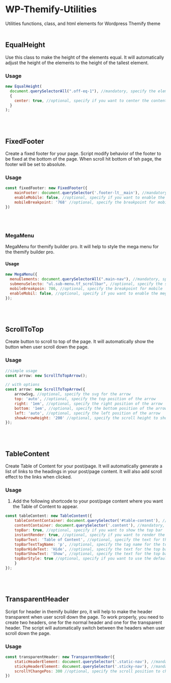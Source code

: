 # WP-Themify-Utilities

Utilities functions, class, and html elements for Wordpress Themify theme
<br><br>

## EqualHeight

Use this class to make the height of the elements equal. It will automatically adjust the height of the elements to the height of the tallest element.

### Usage

```javascript
new EqualHeight(
  document.querySelectorAll(".off-eq-1"), //mandatory, specify the elements you want to make the height equal
  {
    center: true, //optional, specify if you want to center the content
  }
);
```

<br><br>

## FixedFooter

Create a fixed footer for your page. Script modify behavior of the footer to be fixed at the bottom of the page. When scroll hit bottom of teh page, the footer will be set to absolute.

### Usage

```javascript
const fixedFooter: new FixedFooter({
    mainFooter: document.querySelector('.footer-lt__main'), //mandatory, specify the main footer element
    enableMobile: false, //optional, specify if you want to enable the fixed footer on mobile (default is false)
    mobileBreakpoint: '768' //optional, specify the breakpoint for mobile
})
```

<br><br>

### MegaMenu

MegaMenu for themify builder pro. It will help to style the mega menu for the themify builder pro.

#### Usage

```javascript
new MegaMenu({
  menuElements: document.querySelectorAll(".main-nav"), //mandatory, specify the menu elements
  submenuSelecto: "ul.sub-menu.tf_scrollbar", //optional, specify the selector for the submenus
  mobileBreakpoin: 786, //optional, specify the breakpoint for mobile
  enableMobil: false, //optional, specify if you want to enable the mega menu on mobile
});
```

<br><br>

## ScrollToTop

Create button to scroll to top of the page. It will automatically show the button when user scroll down the page.

### Usage

```javascript
//simple usage
const arrow: new ScrollToTopArrow();

// with options
const arrow: new ScrollToTopArrow({
    arrowSvg, //optional, specify the svg for the arrow
    top: 'auto', //optional, specify the top position of the arrow
    right: '1em', //optional, specify the right position of the arrow
    bottom: '1em', //optional, specify the bottom position of the arrow
    left: 'auto', //optional, specify the left position of the arrow
    showArrowHeight: '200' //optional, specify the scroll height to show the arrow
});
```

<br><br>

## TableContent

Create Table of Content for your post/page. It will automatically generate a list of links to the headings in your post/page content. It will also add scroll effect to the links when clicked.

### Usage

1. Add the following shortcode to your post/page content where you want the Table of Content to appear.

```javascript
const tableContent: new TableContent({
    tableContentContainer: document.querySelector('#table-content'), //mandatory, specify the container for the table of content
    contentContainer: document.querySelector('.content'), //mandatory, specify the container for the content
    topBar: true, //optional, specify if you want to show the top bar
    instantRender: true, //optional, specify if you want to render the table of content instantly, you can use .render() method to render it later
    topBarText: 'Table of Content', //optional, specify the text for the top bar
    topBarTextTagName: 'p', //optional, specify the tag name for the top bar text
    topBarHideText: 'Hide', //optional, specify the text for the top bar when it is hidden
    topBarShowText: 'Show', //optional, specify the text for the top bar when it is shown
    topBarStyle: true //optional, specify if you want to use the default style for the top bar
    }
});
```

<br><br>

## TransparentHeader

Script for header in themify builder pro, it will help to make the header transparent when user scroll down the page. To work properly, you need to create two headers, one for the normal header and one for the transparent header. The script will automatically switch between the headers when user scroll down the page.

### Usage

```javascript
const transparentHeader: new TransparentHeader({
    staticHeaderElement: document.querySelector('.static-nav'), //mandatory, specify the static header element
    stickyHeaderElement: document.querySelector('.sticky-nav'), //mandatory, specify the sticky header element
    scrollYChangePos: 300 //optional, specify the scroll position to change the header
})
```
